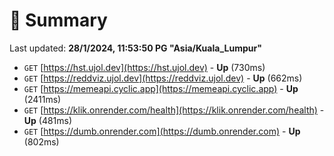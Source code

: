 # 📖 Summary
Last updated: **28/1/2024, 11:53:50 PG "Asia/Kuala_Lumpur"**

- `GET` [https://hst.ujol.dev](https://hst.ujol.dev) - **Up** (730ms)
- `GET` [https://reddviz.ujol.dev](https://reddviz.ujol.dev) - **Up** (662ms)
- `GET` [https://memeapi.cyclic.app](https://memeapi.cyclic.app) - **Up** (2411ms)
- `GET` [https://klik.onrender.com/health](https://klik.onrender.com/health) - **Up** (481ms)
- `GET` [https://dumb.onrender.com](https://dumb.onrender.com) - **Up** (802ms)
